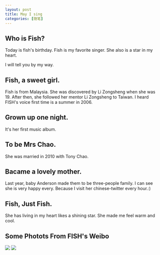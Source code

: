 ```yaml
---
layout: post
title: May I sing
categories: [随笔]
---
```


## Who is Fish?

Today is fish's birthday. Fish is my favorite singer. She also is a star in my heart.

I will tell you by my way.

## Fish, a sweet girl.

Fish is from Malaysia. She was discovered by Li Zongsheng when she was 19. After then, she followed her mentor Li Zongsheng to Taiwan. I heard FISH's voice first time is a summer in 2006.


## Grown up one night.

It's her first music album.


## To be Mrs Chao.

She was married in 2010 with Tony Chao.


## Bacame a lovely mother.

Last year, baby Anderson made them to be three-people family. I can see she is very happy every. Because I visit her chinese-twitter every hour.:)


## Fish, Just Fish.

She has living in my heart likes a shining star. She made me feel warm and cool.


## Some Photots From FISH's Weibo

<img src="http://ww3.sinaimg.cn/large/673bcbcajw1etijfvhph5j20k00qon03.jpg">

<img src="http://ww3.sinaimg.cn/mw1024/673bcbcajw1et8l5twc0ij20zk0qozsd.jpg">
